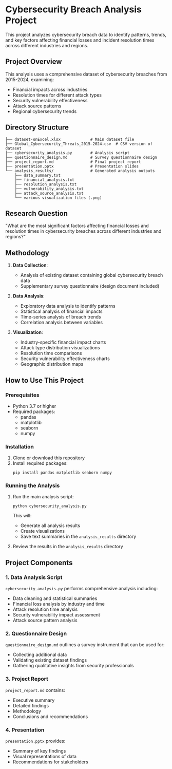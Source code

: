 # Cybersecurity Breach Analysis Project

This project analyzes cybersecurity breach data to identify patterns, trends, and key factors affecting financial losses and incident resolution times across different industries and regions.

## Project Overview

This analysis uses a comprehensive dataset of cybersecurity breaches from 2015-2024, examining:
- Financial impacts across industries
- Resolution times for different attack types
- Security vulnerability effectiveness 
- Attack source patterns
- Regional cybersecurity trends

## Directory Structure

```
├── dataset-onExcel.xlsx             # Main dataset file
├── Global_Cybersecurity_Threats_2015-2024.csv  # CSV version of dataset
├── cybersecurity_analysis.py        # Analysis script
├── questionnaire_design.md          # Survey questionnaire design
├── project_report.md                # Final project report
├── presentation.pptx                # Presentation slides
└── analysis_results/                # Generated analysis outputs
    ├── data_summary.txt
    ├── financial_analysis.txt
    ├── resolution_analysis.txt
    ├── vulnerability_analysis.txt
    ├── attack_source_analysis.txt
    └── various visualization files (.png)
```

## Research Question

"What are the most significant factors affecting financial losses and resolution times in cybersecurity breaches across different industries and regions?"

## Methodology

1. **Data Collection**: 
   - Analysis of existing dataset containing global cybersecurity breach data
   - Supplementary survey questionnaire (design document included)

2. **Data Analysis**:
   - Exploratory data analysis to identify patterns
   - Statistical analysis of financial impacts
   - Time-series analysis of breach trends
   - Correlation analysis between variables

3. **Visualization**:
   - Industry-specific financial impact charts
   - Attack type distribution visualizations
   - Resolution time comparisons
   - Security vulnerability effectiveness charts
   - Geographic distribution maps

## How to Use This Project

### Prerequisites

- Python 3.7 or higher
- Required packages:
  - pandas
  - matplotlib
  - seaborn
  - numpy

### Installation

1. Clone or download this repository
2. Install required packages:
   ```
   pip install pandas matplotlib seaborn numpy
   ```

### Running the Analysis

1. Run the main analysis script:
   ```
   python cybersecurity_analysis.py
   ```
   This will:
   - Generate all analysis results
   - Create visualizations
   - Save text summaries in the `analysis_results` directory

2. Review the results in the `analysis_results` directory

## Project Components

### 1. Data Analysis Script

`cybersecurity_analysis.py` performs comprehensive analysis including:
- Data cleaning and statistical summaries
- Financial loss analysis by industry and time
- Attack resolution time analysis
- Security vulnerability impact assessment
- Attack source pattern analysis

### 2. Questionnaire Design

`questionnaire_design.md` outlines a survey instrument that can be used for:
- Collecting additional data
- Validating existing dataset findings
- Gathering qualitative insights from security professionals

### 3. Project Report

`project_report.md` contains:
- Executive summary
- Detailed findings
- Methodology
- Conclusions and recommendations

### 4. Presentation

`presentation.pptx` provides:
- Summary of key findings
- Visual representations of data
- Recommendations for stakeholders
